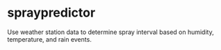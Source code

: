 # spraypredictor
Use weather station data to determine spray interval based on humidity, temperature, and rain events.
